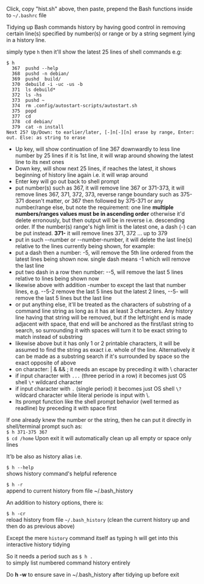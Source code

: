 Click, copy "hist.sh" above, then paste, prepend the Bash functions inside to `~/.bashrc` file    

Tidying up Bash commands history by having good control in removing certain line(s) specified by number(s) or range or by a string segment lying in a history line.   

simply type `h` then it'll show the latest 25 lines of shell commands e.g:   
```
$ h   
  367  pushd --help   
  368  pushd -n debian/   
  369  pushd  build/   
  370  debuild -i -uc -us -b   
  371  ls debuild*   
  372  ls -hs   
  373  pushd ~   
  374  rm .config/autostart-scripts/autostart.sh   
  375  popd   
  377  cd  
  378  cd debian/   
  379  cat -n install   
Next 25? Up/Down: to earlier/later, [-]n[-][n] erase by range, Enter: out. Else: as string to erase 
```
- Up key, will show continuation of line 367 downwardly to less line number by 25 lines if it is 1st line, it will wrap around showing the latest line to its next ones
- Down key, will show next 25 lines, if reaches the latest, it shows beginning of history line again i.e. it will wrap around   
- Enter key will go out back to shell prompt   
- put number(s) such as 367, it will remove line 367 or 371-373, it will remove lines 367, 371, 372, 373, reverse range boundary such as 375-371 doesn't matter, or 367 then followed by 375-371 or any number/range else, but note the requirement: one line **multiple numbers/ranges values must be in ascending order** otherwise it'd delete erronously, but then output will be in reverse i.e. descending order. If the number(s) range's high limit is the latest one, a dash (-) can be put instead. **371-** it will remove lines 371, 372 ... up to 379   
- put in such --number or --number-number, it will delete the last line(s) relative to the lines currently being shown, for example:   
- put a dash then a number: -5, will remove the 5th line ordered from the latest lines being shown now. single dash means -1 which will remove the last line    
- put two dash in a row then number: --5, will remove the last 5 lines relative to lines being shown now   
- likewise above with addition -number to except the last that number lines, e.g. --5-2 remove the last 5 lines but the latest 2 lines, --5- will remove the last 5 lines but the last line   
- or put anything else, it'll be treated as the characters of substring of a command line string as long as it has at least 3 characters. Any history line having that string will be removed, but if the left/right end is made adjacent with space, that end will be anchored as the first/last string to search, so surrounding it with spaces will turn it to be exact string to match instead of substring   
- likewise above but it has only 1 or 2 printable characters, it will be assumed to find the string as exact i.e. whole of the line. Alternatively it can be made as a substring search if it's surrounded by space so the exact opposite of above   
- on character: | & && ; it needs an escape by preceding it with \\ character    
- if input character with `...` (three period in a row) it becomes just OS shell `\*` wildcard character    
- if input character with `.` (single period) it becomes just OS shell `\?` wildcard character while literal periode is input with \\.     
- Its prompt function like the shell prompt behavior (well termed as readline) by preceding it with space first

If one already knew the number or the string, then he can put it directly in shell/terminal prompt such as:   
`$ h 371-375 367`   
`$ cd /home`
Upon exit it will automatically clean up all empty or space only lines   

It'b be also as history alias i.e.

`$ h --help`   
shows history command's helpful reference

`$ h -r`   
append to current history from file ~/.bash_history   

An addition to history options, there is:   

`$ h -cr`   
reload history from file `~/.bash_history`
(clean the current history up and then do as previous above)   

Except the mere `history` command itself as typing h <enter> will get into this interactive history tidying   

So it needs a period such as 
`$ h .`   
to simply list numbered command history entirely

Do **h -w** to ensure save in ~/.bash_history after tidying up before exit
